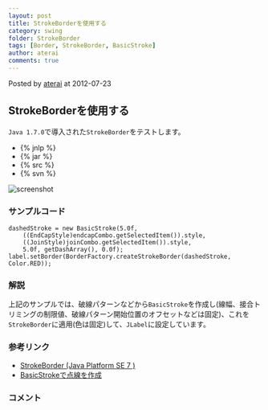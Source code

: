 ```yaml
---
layout: post
title: StrokeBorderを使用する
category: swing
folder: StrokeBorder
tags: [Border, StrokeBorder, BasicStroke]
author: aterai
comments: true
---
```


Posted by [aterai](http://terai.xrea.jp/aterai.html) at 2012-07-23

## StrokeBorderを使用する
`Java 1.7.0`で導入された`StrokeBorder`をテストします。

- {% jnlp %}
- {% jar %}
- {% src %}
- {% svn %}

<!-- dummy comment line for breaking list -->

![screenshot](https://lh3.googleusercontent.com/-MSfWQgMprsI/UAy_-BOqVII/AAAAAAAABPo/0uH5WtaajqY/s800/StrokeBorder.png)

### サンプルコード
<pre class="prettyprint"><code>dashedStroke = new BasicStroke(5.0f,
    ((EndCapStyle)endcapCombo.getSelectedItem()).style,
    ((JoinStyle)joinCombo.getSelectedItem()).style,
    5.0f, getDashArray(), 0.0f);
label.setBorder(BorderFactory.createStrokeBorder(dashedStroke, Color.RED));
</code></pre>

### 解説
上記のサンプルでは、破線パターンなどから`BasicStroke`を作成し(線幅、接合トリミングの制限値、破線パターン開始位置のオフセットなどは固定)、これを`StrokeBorder`に適用(色は固定)して、`JLabel`に設定しています。

### 参考リンク
- [StrokeBorder (Java Platform SE 7 )](http://docs.oracle.com/javase/7/docs/api/javax/swing/border/StrokeBorder.html)
- [BasicStrokeで点線を作成](http://terai.xrea.jp/Swing/DashedLine.html)

<!-- dummy comment line for breaking list -->

### コメント
